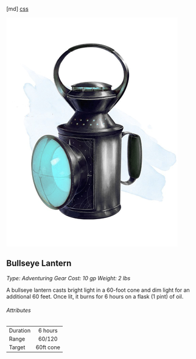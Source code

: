 [md]
[css](-OCVFMyYfsylqoZPiW6l)

![main_banner](https://raw.githubusercontent.com/Tougher-Together-DnD/default-game-assets/refs/heads/main/characters-sheets/light-sources/images/bullseye-lantern-portrait.png)

## Bullseye Lantern

*Type: Adventuring Gear Cost: 10 gp Weight: 2 lbs*

A bullseye lantern casts bright light in a 60-foot cone and dim light for an additional 60 feet. Once lit, it burns for 6 hours on a flask (1 pint) of oil.

###### Attributes

| | |
| :--- | :---: |
| Duration | 6 hours |
| Range | 60/120 |
| Target | 60ft cone |


